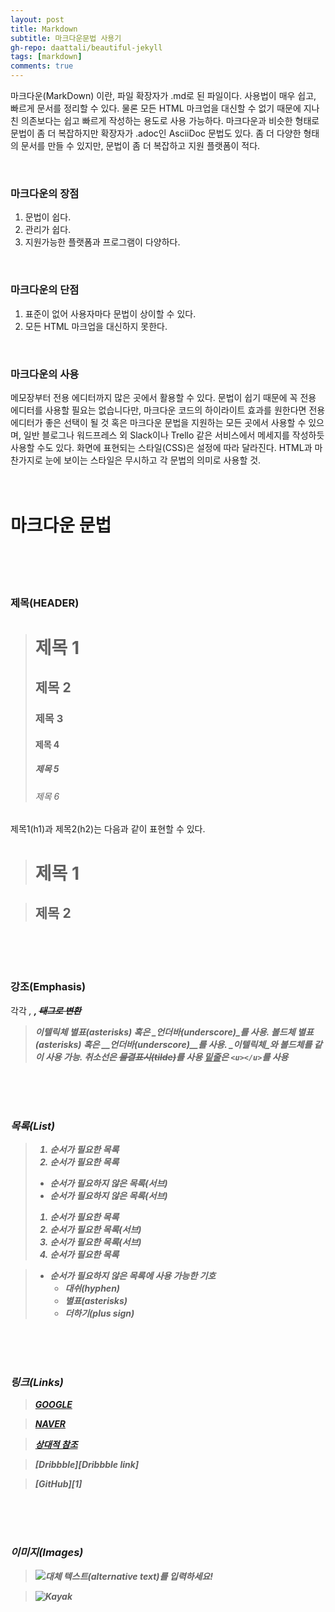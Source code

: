 ```yaml
---
layout: post
title: Markdown
subtitle: 마크다운문법 사용기
gh-repo: daattali/beautiful-jekyll
tags: [markdown]
comments: true
---
```


마크다운(MarkDown) 이란, 파일 확장자가 .md로 된 파일이다. 사용법이 매우 쉽고, 빠르게 문서를 정리할 수 있다.
물론 모든 HTML 마크업을 대신할 수 없기 때문에 지나친 의존보다는 쉽고 빠르게 작성하는 용도로 사용 가능하다.
마크다운과 비슷한 형태로 문법이 좀 더 복잡하지만 확장자가 .adoc인 AsciiDoc 문법도 있다. 좀 더 다양한 형태의 문서를 만들 수 있지만, 문법이 좀 더 복잡하고 지원 플랫폼이 적다.

<br/>

### 마크다운의 장점
1. 문법이 쉽다. 
2. 관리가 쉽다. 
3. 지원가능한 플랫폼과 프로그램이 다양하다. 
<br/>

### 마크다운의 단점
1. 표준이 없어 사용자마다 문법이 상이할 수 있다. 
2. 모든 HTML 마크업을 대신하지 못한다. 
<br/>

### 마크다운의 사용 
메모장부터 전용 에디터까지 많은 곳에서 활용할 수 있다. 
문법이 쉽기 때문에 꼭 전용 에디터를 사용할 필요는 없습니다만, 마크다운 코드의 하이라이트 효과를 원한다면 전용 에디터가 좋은 선택이 될 것 
혹은 마크다운 문법을 지원하는 모든 곳에서 사용할 수 있으며, 일반 블로그나 워드프레스 외 Slack이나 Trello 같은 서비스에서 메세지를 작성하듯 사용할 수도 있다. 
화면에 표현되는 스타일(CSS)은 설정에 따라 달라진다. 
HTML과 마찬가지로 눈에 보이는 스타일은 무시하고 각 문법의 의미로 사용할 것. 
<br/>
<br/>
<br/>

마크다운 문법
======
<br/>
<br/>
<br/>

### 제목(HEADER)

> # 제목 1
> ## 제목 2
> ### 제목 3
> #### 제목 4
> ##### 제목 5
> ###### 제목 6

제목1(h1)과 제목2(h2)는 다음과 같이 표현할 수 있다.

> 제목 1
> ======

> 제목 2
> ------

<br/>
<br/>
<br/>

### 강조(Emphasis)

각각 <em>, <strong>, <del> 태그로 변환 

> 이텔릭체 *별표(asterisks)* 혹은 _언더바(underscore)_를 사용.
> 볼드체 **별표(asterisks)** 혹은 __언더바(underscore)__를 사용.
> **_이텔릭체_와 볼드체**를 같이 사용 가능.
> 취소선은 ~~물결표시(tilde)~~를 사용
> <u>밑줄</u>은 `<u></u>`를 사용

<br/>
<br/>
<br/>

### 목록(List)

> 1. 순서가 필요한 목록
> 1. 순서가 필요한 목록
>   - 순서가 필요하지 않은 목록(서브) 
>   - 순서가 필요하지 않은 목록(서브) 
> 1. 순서가 필요한 목록
>   1. 순서가 필요한 목록(서브)
>   1. 순서가 필요한 목록(서브)
> 1. 순서가 필요한 목록

> - 순서가 필요하지 않은 목록에 사용 가능한 기호
>   - 대쉬(hyphen)
>   * 별표(asterisks)
>   + 더하기(plus sign)

<br/>
<br/>
<br/>

### 링크(Links)

> [GOOGLE](https://google.com)

> [NAVER](https://naver.com "링크 설명(title)을 작성하세요.")

> [상대적 참조](../users/login)

> [Dribbble][Dribbble link]

> [GitHub][1]

<br/>
<br/>
<br/>

### 이미지(Images)

> ![대체 텍스트(alternative text)를 입력하세요!](https://mblogthumb-phinf.pstatic.net/MjAxODEwMjVfMjgg/MDAxNTQwNDcwOTg3MDYx.eEmIU1vTpoGeDRrxMvkIgyjPXhUK3tQXXZZfQ2yOSqgg.As0ELYhRmQNrXt-XnCLjObstJk9FF8UKCLXKaWW2eXcg.JPEG.killua19/IMG_6333.jpg?type=w800 "링크 설명(title)을 작성하세요.")

> ![Kayak][logo]

> [logo]: https://i.pinimg.com/originals/d2/8c/99/d28c990d0f8d9cd77d2c0a36c74891c5.jpg "To go kayaking."